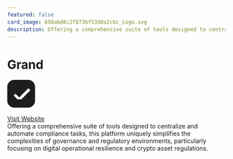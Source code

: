 ```yaml
---
featured: false
card_image: 650abd6c2f873bf53d0a2cbc_Logo.svg
description: Offering a comprehensive suite of tools designed to centralize and automate compliance tasks, this platform uniquely simplifies the complexities of governance and regulatory environments, particularly focusing on digital operational resilience and crypto asset regulations.
---
```


# Grand
<img src="650abd6c2f873bf53d0a2cbc_Logo.svg" alt="Logo" style="max-width: 200px; height: auto;">

<a href="https://www.grand.io/products/compliance-management">Visit Website</a>  
Offering a comprehensive suite of tools designed to centralize and automate compliance tasks, this platform uniquely simplifies the complexities of governance and regulatory environments, particularly focusing on digital operational resilience and crypto asset regulations.
